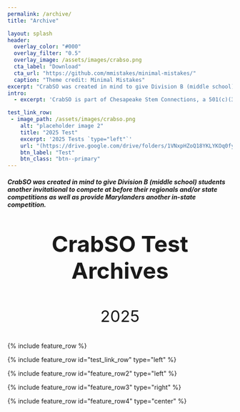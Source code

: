 ```yaml
---
permalink: /archive/
title: "Archive"

layout: splash
header:
  overlay_color: "#000"
  overlay_filter: "0.5"
  overlay_image: /assets/images/crabso.png
  cta_label: "Download"
  cta_url: "https://github.com/mmistakes/minimal-mistakes/"
  caption: "Theme credit: Minimal Mistakes"
excerpt: "CrabSO was created in mind to give Division B (middle school) students another invitational to compete at before their regionals and/or state competitions as well as provide Marylanders another in-state competition."
intro: 
  - excerpt: 'CrabSO is part of Chesapeake Stem Connections, a 501(c)(3) registered Maryland based nonprofit dedicated to supporting up and coming middle school Science Olympiad teams in Maryland. All proceeds from CrabSO are being processed by Chesapeake Stem Connections and will be reinvested back into Chesapeake Stem Connections endeavors such as financially supporting Maryland teams, providing workshops, and funding future in-person competitions.'

test_link_row:
 - image_path: /assets/images/crabso.png
    alt: "placeholder image 2"
    title: "2025 Test"
    excerpt: '2025 Tests `type="left"`'
    url: "(https://drive.google.com/drive/folders/1VNxpHZoQ18YKLYKOq0fyxLdHUOxY5_oV?usp=sharing)"
    btn_label: "Test"
    btn_class: "btn--primary"
---
```


##### CrabSO was created in mind to give Division B (middle school) students another invitational to compete at before their regionals and/or state competitions as well as provide Marylanders another in-state competition.

<p style="text-align:center;font-size:50px;font-weight:bold;">CrabSO Test Archives</p>
<p style="text-align:center;font-size:36px;">2025</p>

<!-- {% include feature_row id="intro" type="center" %} -->

{% include feature_row %}


{% include feature_row id="test_link_row" type="left" %}


{% include feature_row id="feature_row2" type="left" %}

{% include feature_row id="feature_row3" type="right" %}

{% include feature_row id="feature_row4" type="center" %}
